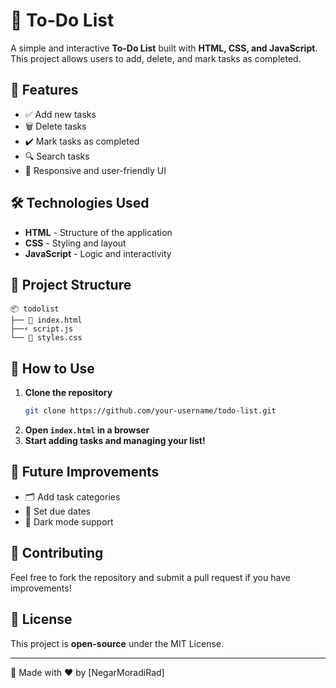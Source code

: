 # 📌 To-Do List

A simple and interactive **To-Do List** built with **HTML, CSS, and JavaScript**. This project allows users to add, delete, and mark tasks as completed.

## 🚀 Features
- ✅ Add new tasks
- 🗑️ Delete tasks
- ✔️ Mark tasks as completed
- 🔍 Search tasks
- 🎨 Responsive and user-friendly UI

## 🛠️ Technologies Used
- **HTML** - Structure of the application
- **CSS** - Styling and layout
- **JavaScript** - Logic and interactivity

## 📂 Project Structure
```
📦 todolist
├── 📄 index.html   
├──⚡ script.js  
└── 🎨 styles.css 
```

## 📜 How to Use
1. **Clone the repository**
   ```sh
   git clone https://github.com/your-username/todo-list.git
   ```
2. **Open `index.html` in a browser**
3. **Start adding tasks and managing your list!**


## 🎯 Future Improvements
- 🗂️ Add task categories
- 📅 Set due dates
- 🌙 Dark mode support

## 🤝 Contributing
Feel free to fork the repository and submit a pull request if you have improvements!

## 📜 License
This project is **open-source** under the MIT License.

---
🚀 Made with ❤️ by [NegarMoradiRad]

